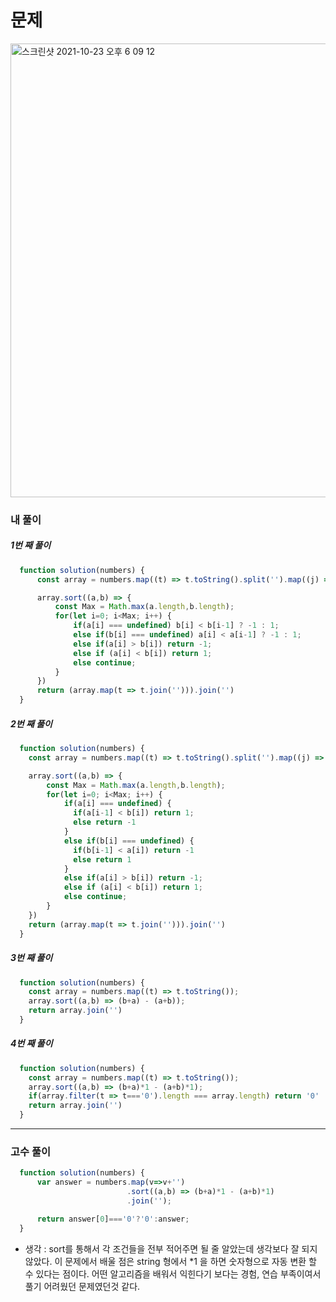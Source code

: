 # 문제

<img width="726" alt="스크린샷 2021-10-23 오후 6 09 12" src="https://user-images.githubusercontent.com/87749134/138550385-8d5c14e8-e8e4-47cb-a292-ca0c4307d3c1.png">



### 내 풀이

##### 1번 째 풀이  

```javascript
  function solution(numbers) {
      const array = numbers.map((t) => t.toString().split('').map((j) => Number(j)));

      array.sort((a,b) => {
          const Max = Math.max(a.length,b.length);
          for(let i=0; i<Max; i++) {
              if(a[i] === undefined) b[i] < b[i-1] ? -1 : 1;
              else if(b[i] === undefined) a[i] < a[i-1] ? -1 : 1;
              else if(a[i] > b[i]) return -1;
              else if (a[i] < b[i]) return 1;
              else continue;
          }
      })
      return (array.map(t => t.join(''))).join('')
  }
```

##### 2번 째 풀이  

```javascript
  function solution(numbers) {
    const array = numbers.map((t) => t.toString().split('').map((j) => Number(j)));

    array.sort((a,b) => {
        const Max = Math.max(a.length,b.length);
        for(let i=0; i<Max; i++) {
            if(a[i] === undefined) {
              if(a[i-1] < b[i]) return 1;
              else return -1
            }
            else if(b[i] === undefined) {
              if(b[i-1] < a[i]) return -1
              else return 1
            }
            else if(a[i] > b[i]) return -1;
            else if (a[i] < b[i]) return 1;
            else continue;
        }
    })
    return (array.map(t => t.join(''))).join('')
  }
```

##### 3번 째 풀이

```javascript
  function solution(numbers) {
    const array = numbers.map((t) => t.toString());
    array.sort((a,b) => (b+a) - (a+b));
    return array.join('')
  }
```


##### 4번 째 풀이  

```javascript
  function solution(numbers) {
    const array = numbers.map((t) => t.toString());
    array.sort((a,b) => (b+a)*1 - (a+b)*1);
    if(array.filter(t => t==='0').length === array.length) return '0'
    return array.join('')
  }
```



***

### 고수 풀이

```javascript
  function solution(numbers) {
      var answer = numbers.map(v=>v+'')
                          .sort((a,b) => (b+a)*1 - (a+b)*1)
                          .join('');

      return answer[0]==='0'?'0':answer;
  }
```



- 생각 : sort를 통해서 각 조건들을 전부 적어주면 될 줄 알았는데 생각보다 잘 되지 않았다. 이 문제에서 배울 점은 string 형에서 *1 을 하면 숫자형으로 자동 변환 할 수 있다는 점이다.
어떤 알고리즘을 배워서 익힌다기 보다는 경험, 연습 부족이여서 풀기 어려웠던 문제였던것 같다.
